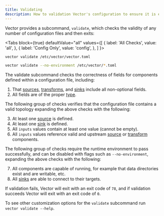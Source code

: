 ```yaml
---
title: Validating
description: How to validation Vector's configuration to ensure it is error-free before applying it.
---
```


Vector provides a subcommand, `validate`, which checks the validity of any number
of configuration files and then exits:

<Tabs
block={true}
defaultValue="all"
values={[
{ label: 'All Checks', value: 'all', },
{ label: 'Config Only', value: 'config', },
]
}>
<TabItem value="all">

```bash
vector validate /etc/vector/vector.toml
```

</TabItem>
<TabItem value="config">

```bash
vector validate --no-environment /etc/vector/*.toml
```

</TabItem>
</Tabs>

The validate subcommand checks the correctness of fields for components defined
within a configuration file, including:

1. That [sources][docs.sources], [transforms][docs.transforms], and
   [sinks][docs.sinks] include all non-optional fields.
2. All fields are of the proper [type][docs.setup.configuration#types].

The following group of checks verifies that the configuration file contains a valid topology
expanding the above checks with the following:

3. At least one [source][docs.sources] is defined.
4. At least one [sink][docs.sinks] is defined.
5. All `inputs` values contain at least one value (cannot be empty).
6. All `inputs` values reference valid and upstream [source][docs.sources] or
   [transform][docs.transforms] components.

The following group of checks require the runtime environment to pass successfully,
and can be disabled with flags such as `--no-environment`, expanding the above checks with the following:

7. All components are capable of running, for example that data directories exist and are writable, etc.
8. All [sinks][docs.sinks] are able to connect to their targets.

If validation fails, Vector will exit with an exit code of `78`, and if validation succeeds
Vector will exit with an exit code of `0`.

To see other customization options for the `validate` subcommand run
`vector validate --help`.

[docs.setup.configuration#types]: /docs/setup/configuration/#types
[docs.sinks]: /docs/reference/sinks/
[docs.sources]: /docs/reference/sources/
[docs.transforms]: /docs/reference/transforms/
